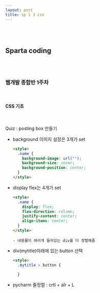 ```yaml
---
layout: post
title: sp 1 3 css
---
```


<br><br>

## Sparta coding

<br><br>

### 웹개발 종합반 1주차

<br>

#### CSS 기초

<br>

Quiz : posting box 만들기

- background 이미지 설정은 3개가 set

  ```html
  <style>
    .name {
      background-image: url("");
      background-size: cover;
      background-position: center;
    }
  </style>
  ```

- display flex는 4개가 set<br>

  ```html
  <style>
    .name {
      display: flex;
      flex-direction: column;
      justify-content: center;
      align-items: center;
    }
  </style>
  ```

      - 내용물이 여러개 들어있는 div를 다 정렬해줌

- div(mytitle)아래에 있는 button 선택

  ```html
  <style>
    .mytitle > button {

    }

  ```

- pycharm 줄정렬 : crtl + alr + L
